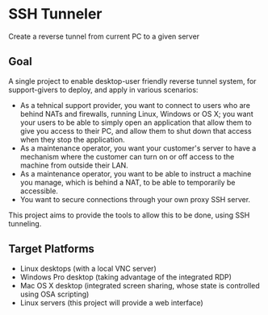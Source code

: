 # SSH Tunneler

Create a reverse tunnel from current PC to a given server

## Goal

A single project to enable desktop-user friendly reverse tunnel system, for support-givers to deploy, and apply in various scenarios:

* As a tehnical support provider, you want to connect to users who are behind NATs and firewalls, running Linux, Windows or OS X; you want your users to be able to simply open an application that allow them to give you access to their PC, and allow them to shut down that access when they stop the application.
* As a maintenance operator, you want your customer's server to have a mechanism where the customer can turn on or off access to the machine from outside their LAN.
* As a maintenance operator, you want to be able to instruct a machine you manage, which is behind a NAT, to be able to temporarily be accessible.
* You want to secure connections through your own proxy SSH server.

This project aims to provide the tools to allow this to be done, using SSH tunneling.

## Target Platforms

* Linux desktops (with a local VNC server)
* Windows Pro desktop (taking advantage of the integrated RDP)
* Mac OS X desktop (integrated screen sharing, whose state is controlled using OSA scripting)
* Linux servers (this project will provide a web interface)
